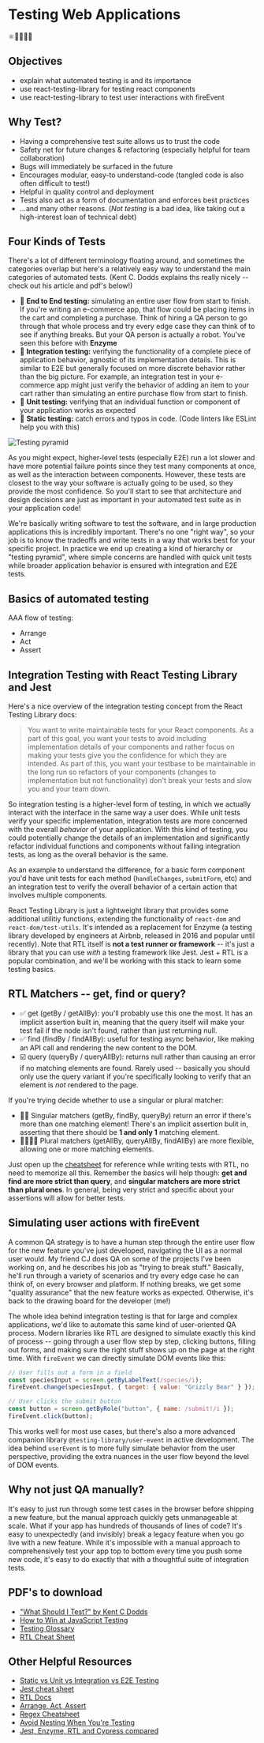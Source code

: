 # Testing Web Applications
⚛️👩‍🔬🧪🧬

## Objectives
* explain what automated testing is and its importance
* use react-testing-library for testing react components
* use react-testing-library to test user interactions with fireEvent

## Why Test? 
* Having a comprehensive test suite allows us to trust the code
* Safety net for future changes & refactoring (especially helpful for team collaboration)
* Bugs will immediately be surfaced in the future
* Encourages modular, easy-to understand-code (tangled code is also often difficult to test!)
* Helpful in quality control and deployment
* Tests also act as a form of documentation and enforces best practices
* ...and many other reasons. (*Not testing* is a bad idea, like taking out a high-interest loan of technical debt)

## Four Kinds of Tests
There's a lot of different terminology floating around, and sometimes the categories overlap but here's a relatively easy way to understand the main categories of automated tests. (Kent C. Dodds explains ths really nicely -- check out his article and pdf's below!)

* 🌲 **End to End testing:** simulating an entire user flow from start to finish. If you're writing an e-commerce app, that flow could be placing items in the cart and completing a purchase. Think of hiring a QA person to go through that whole process and try every edge case they can think of to see if anything breaks. But your QA person is actually a robot. You've seen this before with **Enzyme**
* 🌿 **Integration testing:** verifying the functionality of a complete piece of application behavior, agnostic of its implementation details. This is similar to E2E but generally focused on more discrete behavior rather than the big picture. For example, an integration test in your e-commerce app might just verify the behavior of adding an item to your cart rather than simulating an entire purchase flow from start to finish. 
* 🌱 **Unit testing:** verifying that an individual function or component of your application works as expected
* 👀 **Static testing:** catch errors and typos in code. (Code linters like ESLint help you with this)

![Testing pyramid](../3-3-advanced-web-applications/images/testing_pyramid.png)

As you might expect, higher-level tests (especially E2E) run a lot slower and have more potential failure points since they test many components at once, as well as the interaction between components. However, these tests are closest to the way your software is actually going to be used, so they provide the most confidence. So you'll start to see that architecture and design decisions are just as important in your automated test suite as in your application code! 

We're basically writing software to test the software, and in large production applications this is incredibly important. There's no one "right way", so your job is to know the tradeoffs and write tests in a way that works best for your specific project. In practice we end up creating a kind of hierarchy or "testing pyramid", where simple concerns are handled with quick unit tests while broader application behavior is ensured with integration and E2E tests.

## Basics of automated testing
AAA flow of testing:
* Arrange
* Act
* Assert

## Integration Testing with React Testing Library and Jest
Here's a nice overview of the integration testing concept from the React Testing Library docs:
> You want to write maintainable tests for your React components. As a part of this goal, you want your tests to avoid including implementation details of your components and rather focus on making your tests give you the confidence for which they are intended. As part of this, you want your testbase to be maintainable in the long run so refactors of your components (changes to implementation but not functionality) don't break your tests and slow you and your team down.

So integration testing is a higher-level form of testing, in which we actually interact with the interface in the same way a user does. While unit tests verify your specific implementation, integration tests are more concerned with the overall *behavior* of your application. With this kind of testing, you could potentially change the details of an implementation and significantly refactor individual functions and components without failing integration tests, as long as the overall behavior is the same.

As an example to understand the difference, for a basic form component you'd have unit tests for each method (`handleChanges`, `submitForm`, etc) and an integration test to verify the overall behavior of a certain action that involves multiple components.

React Testing Library is just a lightweight library that provides some additional utilitiy functions, extending the functionality of `react-dom` and `react-dom/test-utils`. It's intended as a replacement for Enzyme (a testing library developed by engineers at Airbnb, released in 2016 and popular until recently). Note that RTL itself is **not a test runner or framework** -- it's just a library that you can use *with* a testing framework like Jest. Jest + RTL is a popular combination, and we'll be working with this stack to learn some testing basics.

## RTL Matchers -- get, find or query?
* ✅ get (getBy / getAllBy): you'll probably use this one the most. It has an implicit assertion built in, meaning that the query itself will make your test fail if the node isn't found, rather than just returning null.
* ✅ find (findBy / findAllBy): useful for testing async behavior, like making an API call and rendering the new content to the DOM.
* ☑️ query (queryBy / queryAllBy): returns null rather than causing an error if no matching elements are found. Rarely used -- basically you should only use the query variant if you're specifically looking to verify that an element is *not* rendered to the page.

If you're trying decide whether to use a singular or plural matcher:
* 🧖‍♂️ Singular matchers (getBy, findBy, queryBy) return an error if there's more than one matching element! There's an implicit assertion bulit in, asserting that there should be **1 and only 1** matching element.
* 👩‍👩‍👧‍👦 Plural matchers (getAllBy, queryAllBy, findAllBy) are more flexible, allowing one or more matching elements.

Just open up the [cheatsheet](https://testing-library.com/docs/dom-testing-library/cheatsheet) for reference while writing tests with RTL, no need to memorize all this. Remember the basics will help though: **get and find are more strict than query**, and **singular matchers are more strict than plural ones**. In general, being very strict and specific about your assertions will allow for better tests.

## Simulating user actions with fireEvent
A common QA strategy is to have a human step through the entire user flow for the new feature you've just developed, navigating the UI as a normal user would. My friend CJ does QA on some of the projects I've been working on, and he describes his job as "trying to break stuff." Basically, he'll run through a variety of scenarios and try every edge case he can think of, on every browser and platform. If nothing breaks, we get some "quality assurance" that the new feature works as expected. Otherwise, it's back to the drawing board for the developer (me!)

The whole idea behind integration testing is that for large and complex applications, we'd like to automate this same kind of user-oriented QA process. Modern libraries like RTL are designed to simulate exactly this kind of process -- going through a user flow step by step, clicking buttons, filling out forms, and making sure the right stuff shows up on the page at the right time. With `fireEvent` we can directly simulate DOM events like this:

```javascript
// User fills out a form in a field
const speciesInput = screen.getByLabelText(/species/i);
fireEvent.change(speciesInput, { target: { value: "Grizzly Bear" } });

// User clicks the submit button
const button = screen.getByRole("button", { name: /submit!/i });
fireEvent.click(button);
```

This works well for most use cases, but there's also a more advanced companion library `@testing-library/user-event` in active development. The idea behind `userEvent` is to more fully simulate behavior from the user perspective, providing the extra nuances in the user flow beyond the level of DOM events.

## Why not just QA manually?
It's easy to just run through some test cases in the browser before shipping a new feature, but the manual approach quickly gets unmanageable at scale. What if your app has hundreds of thousands of lines of code? It's easy to unexpectedly (and invisibly) break a legacy feature when you go live with a new feature. While it's impossible with a manual approach to comprehensively test your app top to bottom every time you push some new code, it's easy to do exactly that with a thoughtful suite of integration tests.

## PDF's to download
* ["What Should I Test?" by Kent C Dodds](pdf/Print_Worksheet_US.pdf)
* [How to Win at JavaScript Testing](pdf/Print_Trophy_US.pdf)
* [Testing Glossary](pdf/Print_Glossary_US.pdf)
* [RTL Cheat Sheet](pdf/RTL_cheat_sheet.pdf)

## Other Helpful Resources
* [Static vs Unit vs Integration vs E2E Testing](https://kentcdodds.com/blog/unit-vs-integration-vs-e2e-tests)
* [Jest cheat sheet](https://devhints.io/jest)
* [RTL Docs](https://testing-library.com/docs/react-testing-library/intro)
* [Arrange, Act, Assert](https://defragdev.com/blog/?p=783)
* [Regex Cheatsheet](https://dev.to/catherinecodes/a-regex-cheatsheet-for-all-those-regex-haters-and-lovers--2cj1)
* [Avoid Nesting When You're Testing](https://kentcdodds.com/blog/avoid-nesting-when-youre-testing)
* [Jest, Enzyme, RTL and Cypress compared](https://medium.com/javascript-in-plain-english/i-tested-a-react-app-with-jest-testing-library-and-cypress-here-are-the-differences-3192eae03850#:~:text=A%20key%20difference%20I%20should,%2DEnd%20(e2e)%20testing.)
